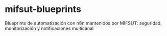 # mifsut-blueprints
Blueprints de automatización con n8n mantenidos por MIFSUT: seguridad, monitorización y notificaciones multicanal
